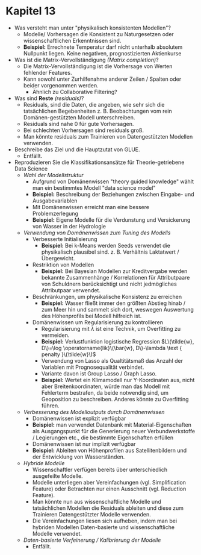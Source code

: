 # Kapitel 13

* Was versteht man unter "physikalisch konsistenten Modellen"?
  * Modelle/ Vorhersagen die Konsistent zu Naturgesetzen oder wissenschaftlichen Erkenntnissen sind.
  * **Beispiel:** Errechnete Temperatur darf nicht unterhalb absolutem Nullpunkt liegen. Keine negativen, prognostizierten Aktienkurse
* Was ist die Matrix-Vervollständigung _\(Matrix completion\)_?
  * Die Matrix-Vervollständigung ist die Vorhersage von Werten fehlender Features.
  * Kann sowohl unter Zurhilfenahme anderer Zeilen / Spalten oder beider vorgenommen werden.
    * Ähnlich zu Collaborative Filtering?
* Was sind **Reste** _\(residuals\)_?
  * Residuals, sind die Daten, die angeben, wie sehr sich die tatsächlichen Begebenheiten z. B. Beobachtungen vom rein Domänen-gestützten Modell unterschreiben.
  * Residuals sind nahe 0 für gute Vorhersagen.
  * Bei schlechten Vorhersagen sind residuals groß.
  * Man könnte residuals zum Trainieren von Datengestützten Modellen verwenden.
* Beschreibe das Ziel und die Hauptzutat von GLUE.
  * Entfällt.
* Reproduzieren Sie die Klassifikationsansätze für Theorie-getriebene Data Science
  * _Wahl der Modellstruktur_
    * Aufgrund von Domänenwissen "theory guided knowledge" wählt man ein bestimmtes Modell "data science model"
    * **Beispiel:** Beschreibung der Beziehungen zwischen Eingabe- und Ausgabevariablen
    * Mit Domänenwissen erreicht man eine bessere Problemzerlegung
    * **Beispiel:** Eigene Modelle für die Verdunstung und Versickerung von Wasser in der Hydrologie
  * _Verwendung von Domänenwissen zum Tuning des Modells_
    * Verbesserte Initialisierung
      * **Beispiel:** Bei k-Means werden Seeds verwendet die physikalisch plausibel sind. z. B. Verhältnis Laktatwert / Übergewicht.
    * Restriktion von Modellen
      * **Beispiel:** Bei Bayesian Modellen zur Kreditvergabe werden bekannte Zusammenhänge / Korrelationen für Attributpaare von Schuldnern berücksichtigt und nicht jedmögliches Attributpaar verwendet.
    * Beschränkungen, um physikalische Konsistenz zu erreichen
      * **Beispiel:** Wasser fließt immer den größten Abstieg hinab / zum Meer hin und sammelt sich dort, weswegen Auswertung des Höhenprofils bei Modell hilfreich ist.
    * Domänenwissen um Regularisierung zu kontrollieren
      * Regularisierung mit $\lambda$ ist eine Technik, um Overfitting zu vermeiden.
      * **Beispiel:** Verlustfunktion logistische Regression $L\(\tilde{w}, D\)=\log \operatorname{lik}\(\bar{w}, D\)-\lambda \text { penalty }\(\tilde{w}\)$
      * Verwendung von Lasso als Qualtitätsmaß das Anzahl der Variablen mit Prognosequalität verbindet.
      * Variante davon ist Group Lasso / Graph Lasso.
      * **Beispiel:** Wertet ein Klimamodell nur Y-Koordinaten aus, nicht aber Breitenkoordinaten, würde man das Modell mit Fehlerterm bestrafen,  da beide notwendig sind, um Geoposition zu beschreiben. Anderes könnte zu Overfitting führen.
  * _Verbesserung des Modelloutputs durch Domänenwissen_
    * Domänenwissen ist explizit verfügbar
    * **Beispiel:** man verwendet Datenbank mit Material-Eigenschaften als Ausgangspunkt für die Generierung neuer Verbundwerkstoffe / Legierungen etc., die bestimmte Eigenschaften erfüllen
    * Domänenwissen ist nur implizit verfügbar
    * **Beispiel:** Ableiten von Höhenprofilen aus Satellitenbildern und der Entwicklung von Wasserständen.
  * _Hybride Modelle_
    * Wissenschaftler verfügen bereits über unterschiedlich ausgefeilte Modelle.
    * Modelle unterliegen aber Vereinfachungen \(vgl. Simplification Feature\) oder Betrachten nur einen Ausschnitt \(vgl. Reduction Feature\).
    * Man könnte nun aus wissenschaftliche Modelle und tatsächlichen Modellen die Residuals ableiten und diese zum Trainieren Datengestützter Modelle verwenden.
    * Die Vereinfachungen liesen sich aufheben, indem man bei hybriden Modellen Daten-basierte und wissenschaftliche Modelle verwendet.
  * _Daten-basierte Verfeinerung / Kalibrierung der Modelle_
    * Entfällt.

